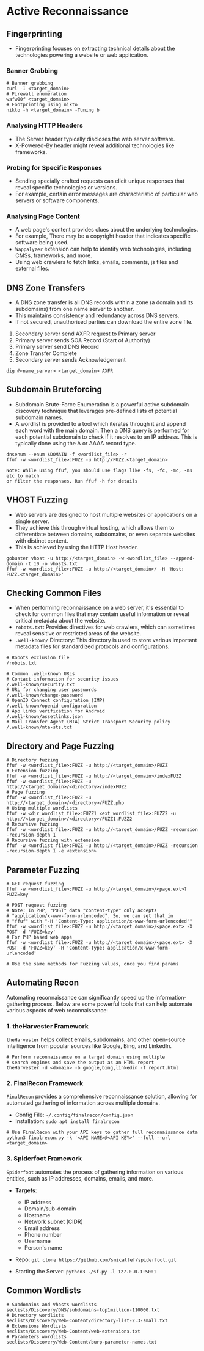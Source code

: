 # Active Reconnaissance

## Fingerprinting

- Fingerprinting focuses on extracting technical details about the technologies powering a website or web application.

### Banner Grabbing
```shell
# Banner grabbing
curl -I <target_domain>
# Firewall enumeration
wafw00f <target_domain>
# Footprinting using nikto
nikto -h <target_domain> -Tuning b
```

### Analysing HTTP Headers
- The Server header typically discloses the web server software.
- X-Powered-By header might reveal additional technologies like frameworks.

### Probing for Specific Responses
- Sending specially crafted requests can elicit unique responses that reveal specific technologies or versions.
- For example, certain error messages are characteristic of particular web servers or software components.

### Analysing Page Content
- A web page's content provides clues about the underlying technologies. 
- For example, There may be a copyright header that indicates specific software being used.
- `Wappalyzer` extension can help to identify web technologies, including CMSs, frameworks, and more.
- Using web crawlers to fetch links, emails, comments, js files and external files.


## DNS Zone Transfers

- A DNS zone transfer is all DNS records within a zone (a domain and its subdomains) from one name server to another.
- This maintains consistency and redundancy across DNS servers.
- If not secured, unauthorised parties can download the entire zone file.

1. Secondary server send AXFR request to Primary server
2. Primary server sends SOA Record (Start of Authority)
3. Primary server send DNS Record
4. Zone Transfer Complete
5. Secondary server sends Acknowledgement

```shell
dig @<name_server> <target_domain> AXFR
```


## Subdomain Bruteforcing

- Subdomain Brute-Force Enumeration is a powerful active subdomain discovery technique that leverages pre-defined lists of potential subdomain names.
- A wordlist is provided to a tool which iterates through it and append each word with the main domain. Then a DNS query is performed for each potential subdomain to check if it resolves to an IP address. This is typically done using the A or AAAA record type.

```shell
dnsenum --enum $DOMAIN -f <wordlist_file> -r
ffuf -w <wordlist_file>:FUZZ -u http://FUZZ.<target_domain>
```

```shell
Note: While using ffuf, you should use flags like -fs, -fc, -mc, -ms etc to match
or filter the responses. Run ffuf -h for details
```


## VHOST Fuzzing

- Web servers are designed to host multiple websites or applications on a single server.
- They achieve this through virtual hosting, which allows them to differentiate between domains, subdomains, or even separate websites with distinct content.
- This is achieved by using the HTTP Host header.

```shell
gobuster vhost -u http://<target_domain> -w <wordlist_file> --append-domain -t 10 -o vhosts.txt
ffuf -w <wordlist_file>:FUZZ -u http://<target_domain>/ -H 'Host: FUZZ.<target_domain>'
```


## Checking Common Files

- When performing reconnaissance on a web server, it's essential to check for common files that may contain
 useful information or reveal critical metadata about the website.
- `robots.txt`: Provides directives for web crawlers, which can sometimes reveal sensitive or restricted areas of the website.
- `.well-known/` Directory: This directory is used to store various important metadata files for standardized protocols
 and configurations.

```shell
# Robots exclusion file
/robots.txt

# Common .well-known URLs
# Contact information for security issues
/.well-known/security.txt
# URL for changing user passwords
/.well-known/change-password
# OpenID Connect configuration (IMP)
/.well-known/openid-configuration
# App links verification for Android
/.well-known/assetlinks.json
# Mail Transfer Agent (MTA) Strict Transport Security policy
/.well-known/mta-sts.txt
```


## Directory and Page Fuzzing

```shell
# Directory fuzzing
ffuf -w <wordlist_file>:FUZZ -u http://<target_domain>/FUZZ
# Extension fuzzing
ffuf -w <wordlist_file>:FUZZ -u http://<target_domain>/indexFUZZ
ffuf -w <wordlist_file>:FUZZ -u http://<target_domain>/<directory>/indexFUZZ
# Page fuzzing
ffuf -w <wordlist_file>:FUZZ -u http://<target_domain>/<directory>/FUZZ.php
# Using multiple wordlists
ffuf -w <dir_wordlist_file>:FUZZ1 <ext_wordlist_file>:FUZZ2 -u http://<target_domain>/<directory>/FUZZ1.FUZZ2
# Recursive fuzzing
ffuf -w <wordlist_file>:FUZZ -u http://<target_domain>/FUZZ -recursion -recursion-depth 1
# Recursive fuzzing with extension
ffuf -w <wordlist_file>:FUZZ -u http://<target_domain>/FUZZ -recursion -recursion-depth 1 -e <extension>
```


## Parameter Fuzzing

```shell
# GET request fuzzing
ffuf -w <wordlist_file>:FUZZ -u http://<target_domain>/<page.ext>?FUZZ=key

# POST request fuzzing
# Note: In PHP, "POST" data "content-type" only accepts
# "application/x-www-form-urlencoded". So, we can set that in
# "ffuf" with "-H 'Content-Type: application/x-www-form-urlencoded'"
ffuf -w <wordlist_file>:FUZZ -u http://<target_domain>/<page.ext> -X POST -d 'FUZZ=key'
# For PHP based web apps
ffuf -w <wordlist_file>:FUZZ -u http://<target_domain>/<page.ext> -X POST -d 'FUZZ=key' -H 'Content-Type: application/x-www-form-urlencoded'

# Use the same methods for Fuzzing values, once you find params
```


## Automating Recon

Automating reconnaissance can significantly speed up the information-gathering process. 
Below are some powerful tools that can help automate various aspects of web reconnaissance:

### 1. theHarvester Framework
`theHarvester` helps collect emails, subdomains, and other open-source intelligence from popular
 sources like Google, Bing, and LinkedIn.

```shell
# Perform reconnaissance on a target domain using multiple
# search engines and save the output as an HTML report
theHarvester -d <domain> -b google,bing,linkedin -f report.html
```

### 2. FinalRecon Framework  
`FinalRecon` provides a comprehensive reconnaissance solution, allowing for automated gathering
 of information across multiple domains.  

- Config File: `~/.config/finalrecon/config.json`
- Installation: `sudo apt install finalrecon`

```shell
# Use FinalRecon with your API keys to gather full reconnaissance data
python3 finalrecon.py -k '<API NAME>@<API KEY>' --full --url <target_domain>
```  

### 3. **Spiderfoot Framework**  
`Spiderfoot` automates the process of gathering information on various entities, such as
 IP addresses, domains, emails, and more.

- **Targets**:  
  - IP address  
  - Domain/sub-domain  
  - Hostname  
  - Network subnet (CIDR)  
  - Email address  
  - Phone number  
  - Username  
  - Person's name  

- Repo: `git clone https://github.com/smicallef/spiderfoot.git`
- Starting the Server: `python3 ./sf.py -l 127.0.0.1:5001`


## Common Wordlists

```shell
# Subdomains and Vhosts wordlists
seclists/Discovery/DNS/subdomains-top1million-110000.txt
# Directory wordlists
seclists/Discovery/Web-Content/directory-list-2.3-small.txt
# Extensions Wordlists
seclists/Discovery/Web-Content/web-extensions.txt
# Parameters wordlists
seclists/Discovery/Web-Content/burp-parameter-names.txt
```